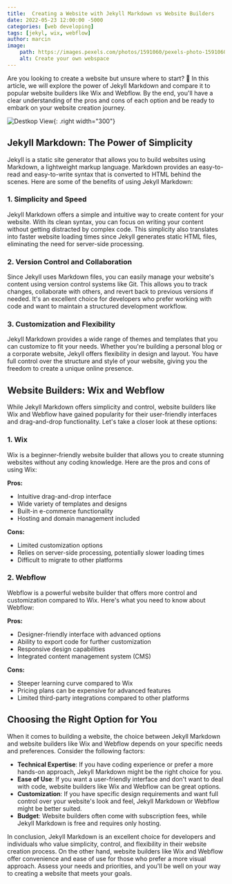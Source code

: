 ```yaml
---
title:  Creating a Website with Jekyll Markdown vs Website Builders
date: 2022-05-23 12:00:00 -5000
categories: [web developing]
tags: [jekyl, wix, webflow]
author: marcin
image:
    path: https://images.pexels.com/photos/1591060/pexels-photo-1591060.jpeg?auto=compress&cs=tinysrgb&w=1260&h=750&dpr=1
    alt: Create your own webspace 
---
```



Are you looking to create a website but unsure where to start? 🤔 In this article, we will explore the power of Jekyll Markdown and compare it to popular website builders like Wix and Webflow. By the end, you'll have a clear understanding of the pros and cons of each option and be ready to embark on your website creation journey.

[]()

![Destkop View](https://images.pexels.com/photos/270360/pexels-photo-270360.jpeg?auto=compress&cs=tinysrgb&w=1260&h=750&dpr=1){: .right width="300"} 

## Jekyll Markdown: The Power of Simplicity

Jekyll is a static site generator that allows you to build websites using Markdown, a lightweight markup language. Markdown provides an easy-to-read and easy-to-write syntax that is converted to HTML behind the scenes. Here are some of the benefits of using Jekyll Markdown:

### 1. Simplicity and Speed

Jekyll Markdown offers a simple and intuitive way to create content for your website. With its clean syntax, you can focus on writing your content without getting distracted by complex code. This simplicity also translates into faster website loading times since Jekyll generates static HTML files, eliminating the need for server-side processing.

### 2. Version Control and Collaboration

Since Jekyll uses Markdown files, you can easily manage your website's content using version control systems like Git. This allows you to track changes, collaborate with others, and revert back to previous versions if needed. It's an excellent choice for developers who prefer working with code and want to maintain a structured development workflow.

### 3. Customization and Flexibility

Jekyll Markdown provides a wide range of themes and templates that you can customize to fit your needs. Whether you're building a personal blog or a corporate website, Jekyll offers flexibility in design and layout. You have full control over the structure and style of your website, giving you the freedom to create a unique online presence.

## Website Builders: Wix and Webflow

While Jekyll Markdown offers simplicity and control, website builders like Wix and Webflow have gained popularity for their user-friendly interfaces and drag-and-drop functionality. Let's take a closer look at these options:

### 1. Wix

Wix is a beginner-friendly website builder that allows you to create stunning websites without any coding knowledge. Here are the pros and cons of using Wix:

**Pros:**
- Intuitive drag-and-drop interface
- Wide variety of templates and designs
- Built-in e-commerce functionality
- Hosting and domain management included

**Cons:**
- Limited customization options
- Relies on server-side processing, potentially slower loading times
- Difficult to migrate to other platforms

### 2. Webflow

Webflow is a powerful website builder that offers more control and customization compared to Wix. Here's what you need to know about Webflow:

**Pros:**
- Designer-friendly interface with advanced options
- Ability to export code for further customization
- Responsive design capabilities
- Integrated content management system (CMS)

**Cons:**
- Steeper learning curve compared to Wix
- Pricing plans can be expensive for advanced features
- Limited third-party integrations compared to other platforms

## Choosing the Right Option for You

When it comes to building a website, the choice between Jekyll Markdown and website builders like Wix and Webflow depends on your specific needs and preferences. Consider the following factors:

- **Technical Expertise**: If you have coding experience or prefer a more hands-on approach, Jekyll Markdown might be the right choice for you.
- **Ease of Use**: If you want a user-friendly interface and don't want to deal with code, website builders like Wix and Webflow can be great options.
- **Customization**: If you have specific design requirements and want full control over your website's look and feel, Jekyll Markdown or Webflow might be better suited.
- **Budget**: Website builders often come with subscription fees, while Jekyll Markdown is free and requires only hosting.

In conclusion, Jekyll Markdown is an excellent choice for developers and individuals who value simplicity, control, and flexibility in their website creation process. On the other hand, website builders like Wix and Webflow offer convenience and ease of use for those who prefer a more visual approach. Assess your needs and priorities, and you'll be well on your way to creating a website that meets your goals.
